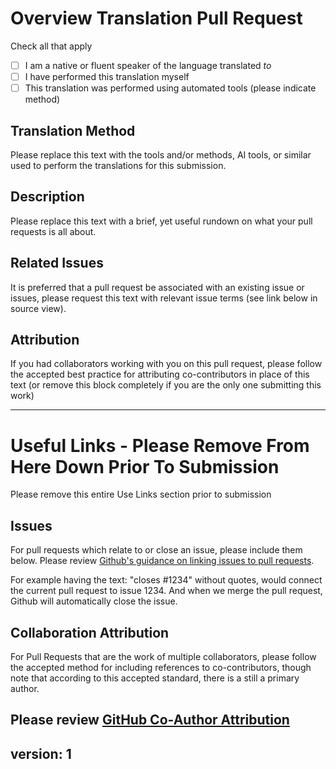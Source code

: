 <!--
 Copyright (C) 2024 Innovate for Vegas Foundation
 
 This file is part of doc-agile-for-volunteers.
 
 doc-agile-for-volunteers is free software: you can redistribute it and/or modify
 it under the terms of the GNU General Public License as published by
 the Free Software Foundation, either version 3 of the License, or
 (at your option) any later version.
 
 doc-agile-for-volunteers is distributed in the hope that it will be useful,
 but WITHOUT ANY WARRANTY; without even the implied warranty of
 MERCHANTABILITY or FITNESS FOR A PARTICULAR PURPOSE.  See the
 GNU General Public License for more details.
 
 You should have received a copy of the GNU General Public License
 along with doc-agile-for-volunteers.  If not, see <https://www.gnu.org/licenses/>.
-->

# Overview Translation Pull Request

Check all that apply

- [ ] I am a native or fluent speaker of the language translated *to*
- [ ] I have performed this translation myself
- [ ] This translation was performed using automated tools (please indicate method)

## Translation Method

Please replace this text with the tools and/or methods, AI tools, or similar used to perform the
translations for this submission.

## Description

Please replace this text with a brief, yet useful rundown on what your pull requests is all about.

## Related Issues

It is preferred that a pull request be associated with an existing issue or issues, please request this
text with relevant issue terms (see link below in source view).

## Attribution

If you had collaborators working with you on this pull request, please follow the accepted best practice
for attributing co-contributors in place of this text (or remove this block completely if you are the only
one submitting this work)

_________________

# Useful Links - Please Remove From Here Down Prior To Submission

Please remove this entire Use Links section prior to submission

## Issues

For pull requests which relate to or close an issue, please include them below.
Please review [Github's guidance on linking issues to pull requests](https://docs.github.com/en/issues/tracking-your-work-with-issues/linking-a-pull-request-to-an-issue).

For example having the text: "closes #1234" without quotes, would connect the current pull
request to issue 1234.  And when we merge the pull request, Github will automatically close the issue.

## Collaboration Attribution

For Pull Requests that are the work of multiple collaborators, please follow the accepted
method for including references to co-contributors, though note that according to this accepted
standard, there is a still a primary author.

Please review [GitHub Co-Author Attribution](https://docs.github.com/en/pull-requests/committing-changes-to-your-project/creating-and-editing-commits/creating-a-commit-with-multiple-authors)
---
version: 1
---
